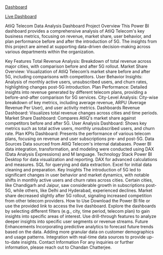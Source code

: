 [Dashboard](https://github.com/Chatterjee18/Telecom-Domain-Analysis/blob/926c0c5ee14c690e8dddb2492b965cff8b95695d/AtliQ%20Telecom.pdf)

[Live Dashboard](https://app.powerbi.com/groups/me/reports/3ef71c74-9d58-4d97-8454-2e5dd401c98a/b4fdd2effe38c4f0ef66?experience=power-bi)





AtliQ Telecom Data Analysis Dashboard
Project Overview
This Power BI dashboard provides a comprehensive analysis of AtliQ Telecom's key business metrics, focusing on revenue, market share, user behavior, and plan performance before and after the introduction of 5G. The insights from this project are aimed at supporting data-driven decision-making across various departments within the organization.

Key Features
Total Revenue Analysis: Breakdown of total revenue across major cities, with comparison before and after 5G rollout.
Market Share Overview: Visualization of AtliQ Telecom’s market share before and after 5G, including comparisons with competitors.
User Behavior Insights: Analysis of monthly active users, unsubscribed users, and churn rates, highlighting changes post-5G introduction.
Plan Performance: Detailed insights into revenue generated by different telecom plans, providing a before-and-after comparison for 5G services.
City-Level Analysis: City-wise breakdown of key metrics, including average revenue, ARPU (Average Revenue Per User), and user activity metrics.
Dashboards
Revenue Dashboard: Visualizes total revenue changes across cities and time periods.
Market Share Dashboard: Compares AtliQ's market share against competitors before and after 5G.
User Analysis Dashboard: Shows key metrics such as total active users, monthly unsubscribed users, and churn rate.
Plan KPIs Dashboard: Presents the performance of various telecom plans, focusing on revenue and user subscriptions pre- and post-5G.
Data Sources
Data sourced from AtliQ Telecom's internal databases.
Power BI data integration, transformation, and modeling were conducted using DAX (Data Analysis Expressions) and M language.
Technology Stack
Power BI Desktop for data visualization and reporting.
DAX for advanced calculations and measures.
SQL for querying and data extraction.
Excel for initial data cleaning and preparation.
Key Insights
The introduction of 5G led to significant changes in user behavior and market dynamics, with notable shifts in monthly active users and churn rates across cities.
Certain cities, like Chandigarh and Jaipur, saw considerable growth in subscriptions post-5G, while others, like Delhi and Hyderabad, experienced declines.
Market share decreased slightly after 5G rollout, signaling increased competition from other telecom providers.
How to Use
Download the Power BI file or use the provided link to access the live dashboard.
Explore the dashboards by selecting different filters (e.g., city, time period, telecom plan) to gain insights into specific areas of interest.
Use drill-through features to analyze deeper insights into specific user segments or revenue streams.
Future Enhancements
Incorporating predictive analytics to forecast future trends based on the data.
Adding more granular data on customer demographics and usage patterns.
Integration with real-time data sources to provide up-to-date insights.
Contact Information
For any inquiries or further information, please reach out to Chandan Chatterjee.
